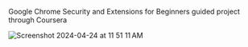 Google Chrome Security and Extensions for Beginners guided project through Coursera

![Screenshot 2024-04-24 at 11 51 11 AM](https://github.com/bknum9/ChromeSec-Ext/assets/92531634/fba86d66-dda3-40fc-b16b-7be6a50abd54)
